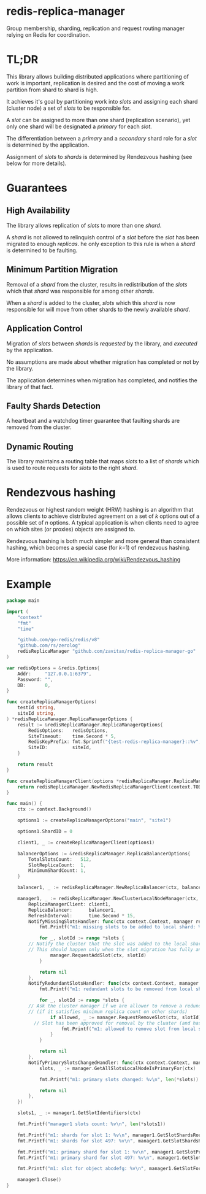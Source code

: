 # redis-replica-manager

Group membership, sharding, replication and request routing manager relying on Redis for coordination.

# TL;DR

This library allows building distributed applications where partitioning of work is important, replication is desired and the cost of moving a work partition from shard to shard is high.

It achieves it's goal by partitioning work into _slots_ and assigning each shard (cluster node) a set of _slots_ to be responsible for.

A _slot_ can be assigned to more than one shard (replication scenario), yet only one shard will be designated a _primary_ for each _slot_.

The differentiation between a _primary_ and a _secondary_ shard role for a _slot_ is determined by the application.

Assignment of _slots_ to _shards_ is determined by Rendezvous hashing (see below for more details).

# Guarantees

## High Availability

The library allows replication of _slots_ to more than one _shard_.

A _shard_ is not allowed to relinquish control of a _slot_ before the _slot_ has been migrated to enough _replicas_. he only exception to this rule is when a _shard_ is determined to be faulting.

## Minimum Partition Migration

Removal of a _shard_ from the cluster, results in redistribution of the _slots_ which that _shard_ was responsible for among other _shards_.

When a _shard_ is added to the cluster, _slots_ which this _shard_ is now responsible for will move from other shards to the newly available _shard_.

## Application Control

Migration of _slots_ between _shards_ is _requested_ by the library, and _executed_ by the application.

No assumptions are made about whether migration has completed or not by the library.

The application determines when migration has completed, and notifies the library of that fact.

## Faulty Shards Detection

A heartbeat and a watchdog timer guarantee that faulting shards are removed from the cluster.

## Dynamic Routing

The library maintains a routing table that maps _slots_ to a list of _shards_ which is used to route requests for _slots_ to the right _shard_.

# Rendezvous hashing

Rendezvous or highest random weight (HRW) hashing is an algorithm that allows clients to achieve distributed agreement on a set of _k_ options out of a possible set of _n_ options. A typical application is when clients need to agree on which sites (or proxies) objects are assigned to.

Rendezvous hashing is both much simpler and more general than consistent hashing, which becomes a special case (for _k_=1) of rendezvous hashing.

More information:
https://en.wikipedia.org/wiki/Rendezvous_hashing

# Example

```go
package main

import (
	"context"
	"fmt"
	"time"

	"github.com/go-redis/redis/v8"
	"github.com/rs/zerolog"
	redisReplicaManager "github.com/zavitax/redis-replica-manager-go"
)

var redisOptions = &redis.Options{
	Addr:     "127.0.0.1:6379",
	Password: "",
	DB:       0,
}

func createReplicaManagerOptions(
	testId string,
	siteId string,
) *redisReplicaManager.ReplicaManagerOptions {
	result := &redisReplicaManager.ReplicaManagerOptions{
		RedisOptions:   redisOptions,
		SiteTimeout:    time.Second * 5,
		RedisKeyPrefix: fmt.Sprintf("{test-redis-replica-manager}::%v", testId),
		SiteID:         siteId,
	}

	return result
}

func createReplicaManagerClient(options *redisReplicaManager.ReplicaManagerOptions) (redisReplicaManager.ReplicaManagerClient, error) {
	return redisReplicaManager.NewRedisReplicaManagerClient(context.TODO(), options)
}

func main() {
	ctx := context.Background()

	options1 := createReplicaManagerOptions("main", "site1")

	options1.ShardID = 0

	client1, _ := createReplicaManagerClient(options1)

	balancerOptions := &redisReplicaManager.ReplicaBalancerOptions{
		TotalSlotsCount:   512,
		SlotReplicaCount:  1,
		MinimumShardCount: 1,
	}

	balancer1, _ := redisReplicaManager.NewReplicaBalancer(ctx, balancerOptions)

	manager1, _ := redisReplicaManager.NewClusterLocalNodeManager(ctx, &redisReplicaManager.ClusterNodeManagerOptions{
		ReplicaManagerClient: client1,
		ReplicaBalancer:      balancer1,
		RefreshInterval:      time.Second * 15,
		NotifyMissingSlotsHandler: func(ctx context.Context, manager redisReplicaManager.ClusterLocalNodeManager, slots *[]uint32) error {
			fmt.Printf("m1: missing slots to be added to local shard: %v\n", len(*slots))

			for _, slotId := range *slots {
        // Notify the cluster that the slot was added to the local shard.
        // This should happen only when the slot migration has fully and successfully completed.
				manager.RequestAddSlot(ctx, slotId)
			}

			return nil
		},
		NotifyRedundantSlotsHandler: func(ctx context.Context, manager redisReplicaManager.ClusterLocalNodeManager, slots *[]uint32) error {
			fmt.Printf("m1: redundant slots to be removed from local shard: %v\n", len(*slots))

			for _, slotId := range *slots {
        // Ask the cluster manager if we are allower to remove a redundant slot
        // (if it satisfies minimum replica count on other shards)
				if allowed, _ := manager.RequestRemoveSlot(ctx, slotId); allowed {
          // Slot has been approved for removal by the cluater (and has bee removed from the routing table)
					fmt.Printf("m1: allowed to remove slot from local shard: %v\n", allowed)
				}
			}

			return nil
		},
		NotifyPrimarySlotsChangedHandler: func(ctx context.Context, manager redisReplicaManager.ClusterLocalNodeManager) error {
			slots, _ := manager.GetAllSlotsLocalNodeIsPrimaryFor(ctx)

			fmt.Printf("m1: primary slots changed: %v\n", len(*slots))

			return nil
		},
	})

	slots1, _ := manager1.GetSlotIdentifiers(ctx)

	fmt.Printf("manager1 slots count: %v\n", len(*slots1))

	fmt.Printf("m1: shards for slot 1: %v\n", manager1.GetSlotShardsRouteTable(ctx, 1))
	fmt.Printf("m1: shards for slot 497: %v\n", manager1.GetSlotShardsRouteTable(ctx, 497))

	fmt.Printf("m1: primary shard for slot 1: %v\n", manager1.GetSlotPrimaryShardRoute(ctx, 1))
	fmt.Printf("m1: primary shard for slot 497: %v\n", manager1.GetSlotPrimaryShardRoute(ctx, 497))

	fmt.Printf("m1: slot for object abcdefg: %v\n", manager1.GetSlotForObject("abcdefg"))

	manager1.Close()
}
```
